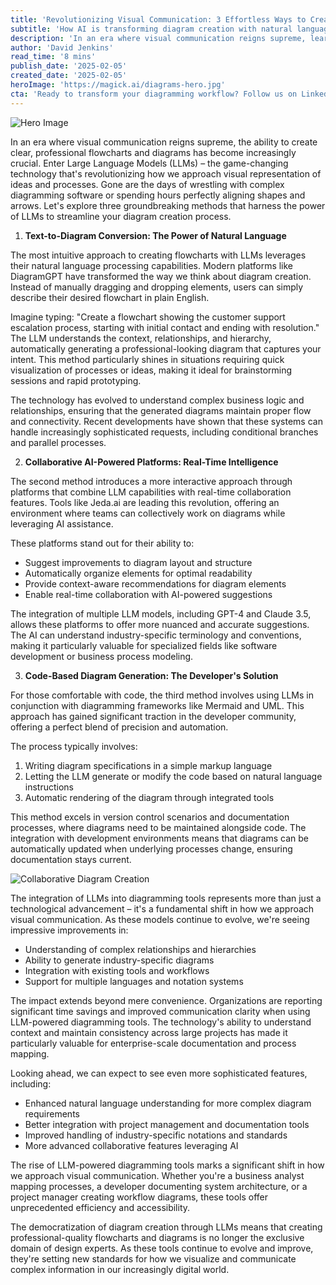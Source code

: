 ```yaml
---
title: 'Revolutionizing Visual Communication: 3 Effortless Ways to Create Flowcharts Using LLMs'
subtitle: 'How AI is transforming diagram creation with natural language processing'
description: 'In an era where visual communication reigns supreme, learn how Large Language Models (LLMs) are transforming the way we create flowcharts and diagrams. Discover three innovative methods that harness AI for streamlining diagram creation, inefficiency, and accessibility.'
author: 'David Jenkins'
read_time: '8 mins'
publish_date: '2025-02-05'
created_date: '2025-02-05'
heroImage: 'https://magick.ai/diagrams-hero.jpg'
cta: 'Ready to transform your diagramming workflow? Follow us on LinkedIn for the latest updates on AI-powered visual communication tools and exclusive insights into emerging technology trends!'
---
```


![Hero Image](https://i.magick.ai/PIXE/1738767435428_magick_img.webp)

In an era where visual communication reigns supreme, the ability to create clear, professional flowcharts and diagrams has become increasingly crucial. Enter Large Language Models (LLMs) – the game-changing technology that's revolutionizing how we approach visual representation of ideas and processes. Gone are the days of wrestling with complex diagramming software or spending hours perfectly aligning shapes and arrows. Let's explore three groundbreaking methods that harness the power of LLMs to streamline your diagram creation process.

1. **Text-to-Diagram Conversion: The Power of Natural Language**

The most intuitive approach to creating flowcharts with LLMs leverages their natural language processing capabilities. Modern platforms like DiagramGPT have transformed the way we think about diagram creation. Instead of manually dragging and dropping elements, users can simply describe their desired flowchart in plain English.

Imagine typing: "Create a flowchart showing the customer support escalation process, starting with initial contact and ending with resolution." The LLM understands the context, relationships, and hierarchy, automatically generating a professional-looking diagram that captures your intent. This method particularly shines in situations requiring quick visualization of processes or ideas, making it ideal for brainstorming sessions and rapid prototyping.

The technology has evolved to understand complex business logic and relationships, ensuring that the generated diagrams maintain proper flow and connectivity. Recent developments have shown that these systems can handle increasingly sophisticated requests, including conditional branches and parallel processes.

2. **Collaborative AI-Powered Platforms: Real-Time Intelligence**

The second method introduces a more interactive approach through platforms that combine LLM capabilities with real-time collaboration features. Tools like Jeda.ai are leading this revolution, offering an environment where teams can collectively work on diagrams while leveraging AI assistance.

These platforms stand out for their ability to:
- Suggest improvements to diagram layout and structure
- Automatically organize elements for optimal readability
- Provide context-aware recommendations for diagram elements
- Enable real-time collaboration with AI-powered suggestions

The integration of multiple LLM models, including GPT-4 and Claude 3.5, allows these platforms to offer more nuanced and accurate suggestions. The AI can understand industry-specific terminology and conventions, making it particularly valuable for specialized fields like software development or business process modeling.

3. **Code-Based Diagram Generation: The Developer's Solution**

For those comfortable with code, the third method involves using LLMs in conjunction with diagramming frameworks like Mermaid and UML. This approach has gained significant traction in the developer community, offering a perfect blend of precision and automation.

The process typically involves:
1. Writing diagram specifications in a simple markup language
2. Letting the LLM generate or modify the code based on natural language instructions
3. Automatic rendering of the diagram through integrated tools

This method excels in version control scenarios and documentation processes, where diagrams need to be maintained alongside code. The integration with development environments means that diagrams can be automatically updated when underlying processes change, ensuring documentation stays current.

![Collaborative Diagram Creation](https://i.magick.ai/PIXE/1738767435432_magick_img.webp)

The integration of LLMs into diagramming tools represents more than just a technological advancement – it's a fundamental shift in how we approach visual communication. As these models continue to evolve, we're seeing impressive improvements in:

- Understanding of complex relationships and hierarchies
- Ability to generate industry-specific diagrams
- Integration with existing tools and workflows
- Support for multiple languages and notation systems

The impact extends beyond mere convenience. Organizations are reporting significant time savings and improved communication clarity when using LLM-powered diagramming tools. The technology's ability to understand context and maintain consistency across large projects has made it particularly valuable for enterprise-scale documentation and process mapping.

Looking ahead, we can expect to see even more sophisticated features, including:
- Enhanced natural language understanding for more complex diagram requirements
- Better integration with project management and documentation tools
- Improved handling of industry-specific notations and standards
- More advanced collaborative features leveraging AI

The rise of LLM-powered diagramming tools marks a significant shift in how we approach visual communication. Whether you're a business analyst mapping processes, a developer documenting system architecture, or a project manager creating workflow diagrams, these tools offer unprecedented efficiency and accessibility.

The democratization of diagram creation through LLMs means that creating professional-quality flowcharts and diagrams is no longer the exclusive domain of design experts. As these tools continue to evolve and improve, they're setting new standards for how we visualize and communicate complex information in our increasingly digital world.